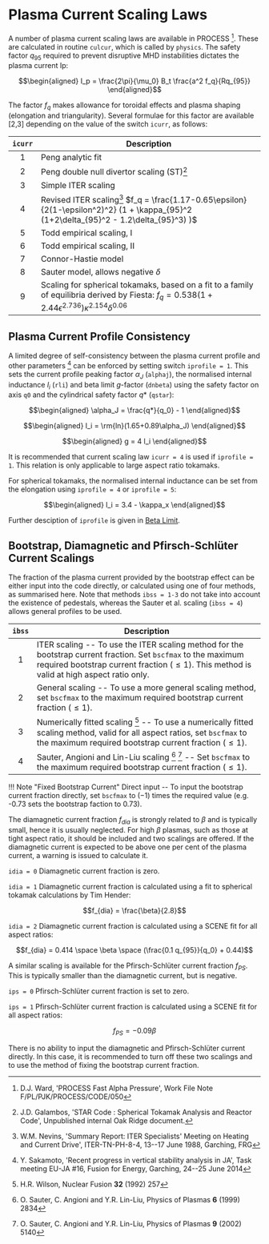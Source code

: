 # Plasma Current Scaling Laws

A number of plasma current scaling laws are available in PROCESS [^1]. These are calculated in 
routine `culcur`, which is called by `physics`. The safety factor $q_{95}$ required to prevent 
disruptive MHD instabilities dictates the plasma current Ip:

$$\begin{aligned}
I_p = \frac{2\pi}{\mu_0} B_t \frac{a^2 f_q}{Rq_{95}}
\end{aligned}$$

The factor $f_q$ makes allowance for toroidal effects and plasma shaping (elongation and 
triangularity). Several formulae for this factor are available [2,3] depending on the value of 
the switch `icurr`, as follows:

| `icurr` | Description |
| :-: | - |
| 1 | Peng analytic fit | 
| 2 | Peng double null divertor scaling (ST)[^4] | 
| 3 | Simple ITER scaling | 
| 4 | Revised ITER scaling[^5]  $f_q = \frac{1.17-0.65\epsilon}{2(1-\epsilon^2)^2} (1 + \kappa_{95}^2 (1+2\delta_{95}^2 - 1.2\delta_{95}^3) )$| 
| 5 | Todd empirical scaling, I | 
| 6 | Todd empirical scaling, II | 
| 7 | Connor-Hastie model | 
| 8 | Sauter model, allows negative $\delta$ | 
| 9 | Scaling for spherical tokamaks, based on a fit to a family of equilibria derived by Fiesta: $f_q = 0.538 (1 + 2.44\epsilon^{2.736}) \kappa^{2.154} \delta^{0.06}$|

## Plasma Current Profile Consistency

A limited degree of self-consistency between the plasma current profile and other parameters [^6] can be 
enforced by setting switch `iprofile = 1`. This sets the current 
profile peaking factor $\alpha_J$ (`alphaj`),  the normalised internal inductance $l_i$ (`rli`) and beta limit $g$-factor (`dnbeta`) using the 
safety factor on axis `q0` and the cylindrical safety factor $q*$ (`qstar`):   

$$\begin{aligned}
\alpha_J = \frac{q*}{q_0} - 1
\end{aligned}$$

$$\begin{aligned}
l_i = \rm{ln}(1.65+0.89\alpha_J)
\end{aligned}$$

$$\begin{aligned}
g = 4 l_i
\end{aligned}$$

It is recommended that current scaling law `icurr = 4` is used if `iprofile = 1`. 
This relation is only applicable to large aspect ratio tokamaks.

For spherical tokamaks, the normalised internal inductance can be set from the elongation using `iprofile = 4` or `iprofile = 5`:

$$\begin{aligned}
l_i = 3.4 - \kappa_x
\end{aligned}$$

Further desciption of `iprofile` is given in [Beta Limit](./plasma_beta.md).

## Bootstrap, Diamagnetic and Pfirsch-Schlüter Current Scalings

The fraction of the plasma current provided by the bootstrap effect
can be either input into the code directly, or calculated using one of four
methods, as summarised here. Note that methods `ibss = 1-3` do not take into account the 
existence of pedestals, whereas the Sauter et al. scaling 
(`ibss = 4`) allows general profiles to be used. 

| `ibss` | Description |
| :-: | - |
| 1 | ITER scaling -- To use the ITER scaling method for the bootstrap current fraction.  Set `bscfmax` to the maximum required bootstrap current fraction ($\leq 1$). This method is valid at high aspect ratio only.
| 2 | General scaling -- To use a more general scaling method, set `bscfmax` to the maximum required bootstrap current fraction ($\leq 1$).
| 3 | Numerically fitted scaling [^8] -- To use a numerically fitted scaling method, valid for all aspect ratios, set `bscfmax` to the maximum required bootstrap current fraction ($\leq 1$).
| 4 | Sauter, Angioni and Lin-Liu scaling [^9] [^10] -- Set `bscfmax` to the maximum required bootstrap current fraction ($\leq 1$).

!!! Note "Fixed Bootstrap Current"
    Direct input -- To input the bootstrap current fraction directly, set `bscfmax` 
    to $(-1)$ times the required value (e.g. -0.73 sets the bootstrap faction to 0.73).

The diamagnetic current fraction $f_{dia}$ is strongly related to $\beta$ and is typically small,
hence it is usually neglected.  For high $\beta$ plasmas, such as those at tight
aspect ratio, it should be included and two scalings are offered.  If the diamagnetic
current is expected to be above one per cent of the plasma current, a warning
is issued to calculate it.

`idia = 0` Diamagnetic current fraction is zero.

`idia = 1` Diamagnetic current fraction is calculated using a fit to spherical tokamak calculations by Tim Hender:

$$f_{dia} = \frac{\beta}{2.8}$$

`idia = 2` Diamagnetic current fraction is calculated using a SCENE fit for all aspect ratios:

$$f_{dia} = 0.414 \space \beta \space (\frac{0.1 q_{95}}{q_0} + 0.44)$$

A similar scaling is available for the Pfirsch-Schlüter current fraction $f_{PS}$.  This is
typically smaller than the diamagnetic current, but is negative.

`ips = 0` Pfirsch-Schlüter current fraction is set to zero.

`ips = 1` Pfirsch-Schlüter current fraction is calculated using a SCENE fit for all aspect ratios:

$$ f_{PS} = -0.09 \beta $$

There is no ability to input the diamagnetic and Pfirsch-Schlüter current
directly.  In this case, it is recommended to turn off these two scalings 
and to use the method of fixing the bootstrap current fraction.

[^1]: D.J. Ward, 'PROCESS Fast Alpha Pressure', Work File Note F/PL/PJK/PROCESS/CODE/050
[^2]:  Albajar, Nuclear Fusion **41** (2001) 665
[^3]: M. Kovari, R. Kemp, H. Lux, P. Knight, J. Morris, D.J. Ward, '“PROCESS”: A systems code for fusion power plants—Part 1: Physics' Fusion Engineering and Design 89 (2014) 3054–3069
[^4]: J.D. Galambos, 'STAR Code : Spherical Tokamak Analysis and Reactor Code',
Unpublished internal Oak Ridge document.
[^5]: W.M. Nevins, 'Summary Report: ITER Specialists' Meeting on Heating and
Current Drive', ITER-TN-PH-8-4, 13--17 June 1988, Garching, FRG
[^6]: Y. Sakamoto, 'Recent progress in vertical stability analysis in JA',
Task meeting EU-JA #16, Fusion for Energy, Garching, 24--25 June 2014
[^7]: Menard et al. (2016), Nuclear Fusion, 56, 106023
[^8]: H.R. Wilson, Nuclear Fusion **32** (1992) 257
[^9]: O. Sauter, C. Angioni and Y.R. Lin-Liu, Physics of Plasmas **6** (1999) 2834 
[^10]: O. Sauter, C. Angioni and Y.R. Lin-Liu, Physics of Plasmas **9** (2002) 5140